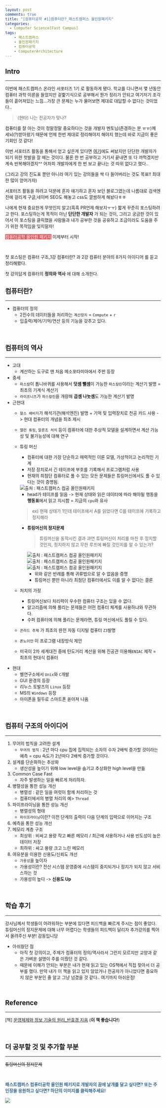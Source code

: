 ```yaml
---
layout: post
comments: true
title: "[컴퓨터공학 #1]컴퓨터란?_패스트캠퍼스 올인원패키지"
categories:
  - Computer Science[Fast Campus]
tags:
    - 패스트캠퍼스
    - 올인원패키지
    - 컴퓨터공학
    - ComputerArchitecture
---
```


## Intro
---
이번에 <span class="hl">패스트캠퍼스 온라인 서포터즈 1기 </span>로 활동하게 됐다. 학교를 다니면서 몇 년동안 컴퓨터 과학 이론을 들었지만 겉핥기식으로 공부해서 뭔가 정리가 안되고 여기저기 조각들이 흩어져있는 느낌...가장 큰 문제는 누가 물어보면 제대로 대답할 수 없다는 것이었다..

> (현타) 나는 전공자가 맞나?

<span class="hl">컴퓨터를 잘 아는 것</span>이 정말정말 중요하다는 것을 개발자 멘토님(존경하는 분 ㅠㅠ)께 세뇌(?)받아왔기 때문에 언제 한번 제대로 정리해야지 해야지 했는데 바로 지금이 좋은 기회인 것 같다!

이번 서포터즈 활동을 통해서 얻고 싶은게 있다면 <a href="https://kwonsye.github.io/category/computer-science.html">여기</a>에도 써놨지만 <span class="hl">단단한 개발자</span>가 되기 위한 첫발을 잘 떼는 것이다. 물론 한 번 공부하고 거기서 끝내면 또 다 까먹겠지만 계속 반복해야겠지^^ 어차피 개발자에게 한 번 보고 끝나는 것 따위 없다고 했다..

(그리고 강의 진도표 뿐만 아니라 여기 있는 강의들을 싹 다 들어버리는 것도 목표!! 최대한 많이 얻어가자)

서포터즈 활동을 하려고 덕분에 혼자 얘기하고 혼자 보던 블로그였는데 나름대로 검색엔진에 걸리게 구글,네이버 SEO도 해놓고 css도 깔쌈하게 해놨다ㅎㅎ

나에게 현재 중요한게 무엇인지 알고(흑흑 PR언제 해보지ㅜㅜ) 짧게 꾸준히 포스팅하려고 한다. 포스팅하는게 목적이 아닌 **단단한 개발자** 가 되는 것이, 그리고 궁금한 것이 있어서 이 포스팅을 클릭했을 사람들과 내가 공부한 것을 공유하고 조금이라도 도움을 주기 위한 목적임을 잊지말자!

<span style="background-color : #e16262; color : white; cursor:pointer" onclick="location.href='https://bit.ly/2TRCh5e'">컴퓨터공학 올인원 패키지</span> 이제부터 시작!

<br>

첫 포스팅은 <span class="hl">컴퓨터 구조_1강 컴퓨터란? 과 2강 컴퓨터 분야의 8가지 아이디어</span> 를 듣고 정리해봤다.

첫 강의답게 컴퓨터의 **정의와 역사** 에 대해 소개한다.

## 컴퓨터란?
---

- 컴퓨터의 정의
    - 2진수의 데이터들을 처리하는 `계산장치` = `Compute` + `r`
    - 입출력/제어/기억/연산 등의 기능을 갖추고 있다.

<br>

## 컴퓨터의 역사
---
    
- 고대
    - 계산하는 도구로 맨 처음 메소포타미아에서 주판 등장
- 중세
    - `파스칼`이 톱니바퀴를 사용해서 **덧셈 뺄셈**이 가능한 `파스칼린`이라는 계산기 발명 = 최초의 기계식 계산기
    - `라이프니츠`가 `파스칼린`을 개량해 **곱셈 나눗셈**도 가능한 계산기 발명
- 근현대
    - `찰스 배비지`가 <span class="hl">해석기관(해석엔진) 발명 + 기억 및 입력장치로 천공 카드</span> 사용 -> 현대 컴퓨터의 개념을 최초 제시
    - `앨런 튜링`, `알론조 처치` 등이 컴퓨터에 대한 추상적 모델을 설계하면서 계산 가능성 및 불가능성에 대해 연구
    - <span class="hl">튜링 머신</span>
        - 컴퓨터에 대한 가장 단순하고 매력적인 이론 모델, 가상적이고 논리적인 기계
        - 저장 장치로서 긴 테이프에 부호를 기록해서 프로그램처럼 사용
        - 현재의 최첨단 컴퓨터로 풀 수 있는 모든 문제들은 튜링머신에서도 풀 수 있다는 것이 증명됨.

        <img src="/assets/images/190401/cs2.JPG" title="출처 : 패스트캠퍼스 컴공 올인원패키지">

        - head가 테이프를 읽음 -> 현재 상태와 읽은 데이터에 따라 해야될 행동을 **행동표**에서 읽고 지시함 = 지금의 `cpu`와 유사
        > ex) 현재 상태가 1인데 테이프에서 A를 읽었다면 C를 테이프에 기록하고 정지해라

        - **튜링머신의 정지문제**
            > 튜링머신을 동작시킨 결과 과연 튜링머신이 처리를 마친 후 정지할 것인지, 정지하지 않고 무한 루프에 빠질 것인지를 알 수 있는가?

            <img src="/assets/images/190401/cs1.JPG" title="출처 : 패스트캠퍼스 컴공 올인원패키지">

            <img src="/assets/images/190401/cs3.JPG" title="출처 : 패스트캠퍼스 컴공 올인원패키지">

            <img src="/assets/images/190401/cs4.JPG" title="출처 : 패스트캠퍼스 컴공 올인원패키지">
            
            - 위와 같은 반례를 통해 귀류법으로 알 수 없음을 증명
            - 튜링머신 뿐만 아니라 최첨단 컴퓨터에서도 이를 알 수 없다는 결론

    - <span class="hl">처치의 가정</span>
        - 튜링머신보다 처리력이 우수한 컴퓨터 구조는 있을 수 없다.
        - 알고리즘에 의해 풀리는 문제들은 어떤 컴퓨터 체계를 사용하냐와 무관하다. 
        - 수퍼 컴퓨터에 의해 풀리는 문제라면, 튜링 머신에서도 풀릴 수 있다.
    - `콘라드 추제` 가 최초의 완전 자동 디지털 컴퓨터 `Z3`발명
    - `폰노이만` 이 <span class="hl">프로그램 내장방식</span> 제안
    - 미국이 2차 세계대전 중에 탄도거리 계산을 위해 진공관 이용해`ENIAC` 제작 = 최초의 현대식 컴퓨터 
- 현대
    - 벨연구소에서 `Unix`와 `C`개발
    - GUI 환경의 등장
    - 리누스 토발즈의 `Linux` 등장 
    - MS의 `Windows` 등장
    - 아이폰을 필두로 스마트폰 쏟아져 나옴

<br>

## 컴퓨터 구조의 아이디어
---
1. 무어의 법칙을 고려한 설계
    - `무어의 법칙` : 2년 마다 cpu 칩에 집적되는 소자의 수자 2배씩 증가할 것이라는 예측 = cpu 속도가 2년마다 2배씩 증가할 것이다.
2. 설계를 단순화하는 추상화
    - 생산성을 높이기 위해 low level을 숨기고 추상화한 high level을 만듦
3. Common Case Fast
    - 자주 발생하는 일을 빠르게 처리하자.
4. <span class="hl">병렬성</span>을 통한 성능 개선
    - 병렬성 : 같은 일을 여럿이 함께 처리하는 것
    - 컴퓨터에서의 병렬 처리의 예> `Thread`
5.  <span class="hl">파이프라이닝</span>을 통한 성능 개선
    - 병렬성의 형태
    - `파이프라이닝`이란? 이전 단계의 출력이 다음 단계의 입력으로 이어지는 구조
6. 예측을 통한 성능 개선
7. 메모리 계층 구조
    - 최상위 : 비싸고 용량 작고 빠른 메모리 / 최근에 사용하거나 사용 빈도성이 높은 데이터 저장
    - 최하위 : 싸고 용량 크고 느린 메모리
8. 여유분을 이용한 신용도/신뢰도 개선
    - `가용성`을 높이자
    - 가용성이란? 전산 시스템 운영중에 시스템이 중지되거나 정지가 되지 않고 서비스하는 것
    - 가용성이 높다 -> **신용도 Up** 

<br>

## 학습 후기
---

강사님께서 학생들이 어려워하는 부분에 있다면 피드백을 빠르게 주시는 점이 좋았다. 튜링머신의 정지문제에 대해 너무 어렵다는 학생들의 피드백이 달리자 추가강의를 찍어서 올려주신 부분! 감동입니당

- 아쉬웠던 점
    - 아직 첫 강의이고, 주제가 컴퓨터의 정의/역사라서 그런지 모르지만 교양과 같은 가벼운 설명이 주를 이뤘던 것 같다.
    - 때문에 이해가 안되는 부분은 내가 현재 읽고 있는 OS책에서 직접 찾아서 더 공부를 했다. 만약 내가 이 책을 읽고 있지 않았거나 전공자가 아니었다면 중요하지 않은 부분인 줄 알고 그냥 넘겼을 것 같다.. 여기까지 아쉬운점!

<br>

## Reference
---
[책] <a href="https://book.naver.com/bookdb/book_detail.nhn?bid=4392911">운영체제와 정보 기술의 원리_반효경 지음</a> (**이 책 좋습니다!**)

<br>

## 더 공부할 것 및 추가할 부분
---
<s>튜링머신의 정지문제</s>

<br>

<span style="color:#2d6594; font-weight: bold;text-align: justify; ">패스트캠퍼스 컴퓨터공학 올인원 패키지로 개발자의 꿈에 날개를 달고 싶다면? 또는 주인장을 응원하고 싶다면? 하단의 이미지를 클릭해주세요!</span>
<br>

<img src="/assets/images/190401/link.JPG" onclick="javascript:newin=window.open('about:blank'); newin.location.href='https://bit.ly/2TRCh5e';" style="cursor:pointer;">

<br>

<br>
